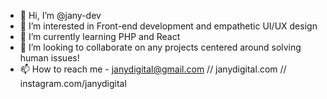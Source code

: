 - 👋 Hi, I’m @jany-dev
- 👀 I’m interested in Front-end development and empathetic UI/UX design
- 🌱 I’m currently learning PHP and React
- 💞️ I’m looking to collaborate on any projects centered around solving human issues!
- 📫 How to reach me - janydigital@gmail.com // janydigital.com // instagram.com/janydigital

<!---
jany-dev/jany-dev is a ✨ special ✨ repository because its `README.md` (this file) appears on your GitHub profile.
You can click the Preview link to take a look at your changes.
--->
